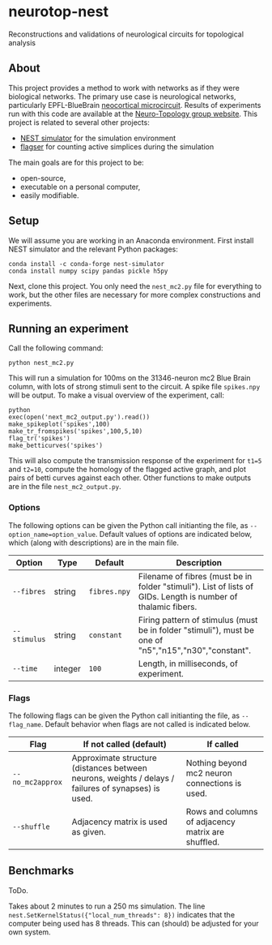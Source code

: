 # neurotop-nest
Reconstructions and validations of neurological circuits for topological analysis

## About 

This project provides a method to work with networks as if they were biological networks. The primary use case is neurological networks, particularly EPFL-BlueBrain <a href="https://bbp.epfl.ch/nmc-portal/downloads">neocortical microcircuit</a>. Results of experiments run with this code are available at the <a href="https://homepages.abdn.ac.uk/neurotopology/data_portal/nest/">Neuro-Topology group website</a>. This project is related to several other projects:
+ <a href="https://github.com/nest/nest-simulator">NEST simulator</a> for the simulation environment
+ <a href="https://github.com/luetge/flagser">flagser</a> for counting active simplices during the simulation

The main goals are for this project to be:
+ open-source,
+ executable on a personal computer,
+ easily modifiable.

## Setup

We will assume you are working in an Anaconda environment. First install NEST simulator and the relevant Python packages:

	conda install -c conda-forge nest-simulator 
	conda install numpy scipy pandas pickle h5py

Next, clone this project. You only need the `nest_mc2.py` file for everything to work, but the other files are necessary for more complex constructions and experiments.

## Running an experiment

Call the following command:

	python nest_mc2.py

This will run a simulation for 100ms on the 31346-neuron mc2 Blue Brain column, with lots of strong stimuli sent to the circuit. A spike file `spikes.npy` will be output. To make a visual overview of the experiment, call:

	python
	exec(open('next_mc2_output.py').read())
	make_spikeplot('spikes',100)
	make_tr_fromspikes('spikes',100,5,10)
	flag_tr('spikes')
	make_betticurves('spikes')

This will also compute the transmission response of the experiment for `t1=5` and `t2=10`, compute the homology of the flagged active graph, and plot pairs of betti curves against each other. Other functions to make outputs are in the file `nest_mc2_output.py`.


### Options

The following options can be given the Python call initianting the file, as `--option_name=option_value`. Default values of options are indicated below, which (along with descriptions) are in the main file.

| Option              | Type    | Default             | Description                                                                                                   |
| ------------------- | ------- | --------------------| ------------------------------------------------------------------------------------------------------------- |
| `--fibres`          | string  | `fibres.npy`        | Filename of fibres (must be in folder "stimuli"). List of lists of GIDs. Length is number of thalamic fibers. |
| `--stimulus`        | string  | `constant`          | Firing pattern of stimulus (must be in folder "stimuli"), must be one of "n5","n15","n30","constant".         |
| `--time`            | integer | `100`               | Length, in milliseconds, of experiment.                                                                       |


### Flags

The following flags can be given the Python call initianting the file, as `--flag_name`. Default behavior when flags are not called is indicated below.

| Flag              | If not called (default)                                                                             | If called                                            |
| ----------------- | --------------------------------------------------------------------------------------------------- | ---------------------------------------------------- |
| `--no_mc2approx`  | Approximate structure (distances between neurons, weights / delays / failures of synapses) is used. | Nothing beyond mc2 neuron connections is used.       |
| `--shuffle`       | Adjacency matrix is used as given.                                                                  | Rows and columns of adjacency matrix are shuffled.   |


## Benchmarks

ToDo.

Takes about 2 minutes to run a 250 ms simulation. The line `nest.SetKernelStatus({"local_num_threads": 8})` indicates that the computer being used has 8 threads. This can (should) be adjusted for your own system.
